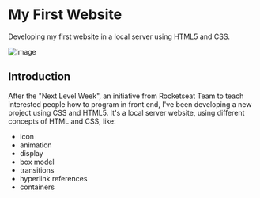 # My First Website
Developing my first website in a local server using HTML5 and CSS.

![image](https://user-images.githubusercontent.com/53341833/97764138-63914180-1aec-11eb-8ddd-40c040a7cf62.png)

## Introduction

After the "Next Level Week", an initiative from Rocketseat Team to teach interested people how to program in front end, I've been developing a new project using CSS and HTML5. It's a local server website, using different concepts of HTML and
CSS, like:
  - icon
  - animation
  - display
  - box model
  - transitions
  - hyperlink references
  - containers
